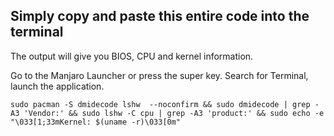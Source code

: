 ## Simply copy and paste this entire code into the terminal
The output will give you BIOS, CPU and kernel information.

Go to the Manjaro Launcher or press the super key. Search for Terminal, launch the application.

``
sudo pacman -S dmidecode lshw  --noconfirm && sudo dmidecode | grep -A3 'Vendor:' && sudo lshw -C cpu | grep -A3 'product:' && sudo echo -e "\033[1;33mKernel: $(uname -r)\033[0m"
``
